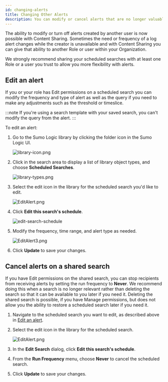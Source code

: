 ```yaml
---
id: changing-alerts
title: Changing Other Alerts
description: You can modify or cancel alerts that are no longer valuable to your organization if you have Edit permission.
---
```


The ability to modify or turn off alerts created by another user is now possible with Content Sharing. Sometimes the need or frequency of a log alert changes while the creator is unavailable and with Content Sharing you can give that ability to another Role or user within your Organization.

We strongly recommend sharing your scheduled searches with at least one Role or a user you trust to allow you more flexibility with alerts.

## Edit an alert

If you or your role has Edit permissions on a scheduled search you can modify the frequency and type of alert as well as the query if you need to make any adjustments such as the threshold or timeslice.

:::note
If you're using a search template with your saved search, you can't modify the query from the alert.
:::

To edit an alert:

1. Go to the Sumo Logic library by clicking the folder icon in the Sumo Logic UI.

    ![library-icon.png](/img/reuse/library-icon.png)

1. Click in the search area to display a list of library object types, and choose **Scheduled Searches**. 

    ![library-types.png](/img/content-sharing/library-types.png)

1. Select the edit icon in the library for the scheduled search you'd like to edit. 

    ![EditAlert.png](/img/content-sharing/EditAlert.png)

1. Click **Edit this search's schedule**.

    ![edit-search-schedule](/img/content-sharing/edit-search-schedule.png)

1. Modify the frequency, time range, and alert type as needed.

    ![EditAlert3.png](/img/content-sharing/EditAlert3.png)

1. Click **Update** to save your changes.

## Cancel alerts on a shared search

If you have Edit permissions on the shared search, you can stop recipients from receiving alerts by setting the run frequency to **Never**. We recommend doing this when a search is no longer relevant rather than deleting the search so that it can be available to you later if you need it. Deleting the shared search is possible, if you have Manage permissions, but does not allow you the ability to restore a scheduled search later if you need it.

1. Navigate to the scheduled search you want to edit, as described above in [Edit an alert](#edit-an-alert).
1. Select the edit icon in the library for the scheduled search.

    ![EditAlert.png](/img/content-sharing/EditAlert.png)

1. In the **Edit Search** dialog, click **Edit this search's schedule**.
1. From the **Run Frequency** menu, choose **Never** to cancel the scheduled search.
1. Click **Update** to save your changes.
